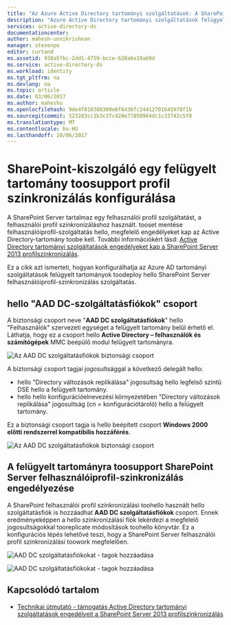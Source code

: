 ```yaml
---
title: "Az Azure Active Directory tartományi szolgáltatások: A SharePoint felhasználói profil szolgáltatás támogatásának engedélyezése |} Microsoft Docs"
description: "Azure Active Directory tartományi szolgáltatások felügyelt tartományok toosupport profilszinkronizálás SharePoint-kiszolgáló konfigurálása"
services: active-directory-ds
documentationcenter: 
author: mahesh-unnikrishnan
manager: stevenpo
editor: curtand
ms.assetid: 938a5fbc-2dd1-4759-bcce-628a6e19ab9d
ms.service: active-directory-ds
ms.workload: identity
ms.tgt_pltfrm: na
ms.devlang: na
ms.topic: article
ms.date: 03/06/2017
ms.author: maheshu
ms.openlocfilehash: 9de4f810380309e8f6436fc24412701645978f1b
ms.sourcegitcommit: 523283cc1b3c37c428e77850964dc1c33742c5f0
ms.translationtype: MT
ms.contentlocale: hu-HU
ms.lasthandoff: 10/06/2017
---
```

# <a name="configure-a-managed-domain-toosupport-profile-synchronization-for-sharepoint-server"></a>SharePoint-kiszolgáló egy felügyelt tartomány toosupport profil szinkronizálás konfigurálása
A SharePoint Server tartalmaz egy felhasználói profil szolgáltatást, a felhasználói profil szinkronizáláshoz használt. tooset mentése felhasználóiprofil-szolgáltatás hello, megfelelő engedélyeket kap az Active Directory-tartomány toobe kell. További információkért lásd: [Active Directory tartományi szolgáltatások engedélyeket kap a SharePoint Server 2013 profilszinkronizálás](https://technet.microsoft.com/library/hh296982.aspx).

Ez a cikk azt ismerteti, hogyan konfigurálhatja az Azure AD tartományi szolgáltatások felügyelt tartományok toodeploy hello SharePoint Server felhasználóiprofil-szinkronizálás szolgáltatás.

## <a name="hello-aad-dc-service-accounts-group"></a>hello "AAD DC-szolgáltatásfiókok" csoport
A biztonsági csoport neve "**AAD DC szolgáltatásfiókok**" hello "Felhasználók" szervezeti egységet a felügyelt tartomány belül érhető el. Láthatja, hogy ez a csoport hello **Active Directory – felhasználók és számítógépek** MMC beépülő modul felügyelt tartományra.

![Az AAD DC szolgáltatásfiókok biztonsági csoport](./media/active-directory-domain-services-admin-guide/aad-dc-service-accounts.png)

A biztonsági csoport tagjai jogosultsággal a következő delegált hello:
- hello "Directory változások replikálása" jogosultság hello legfelső szintű DSE hello a felügyelt tartomány.
- hello hello konfigurációelnevezési környezetében "Directory változások replikálása" jogosultság (cn = konfigurációtároló) hello a felügyelt tartomány.

Ez a biztonsági csoport tagja is hello beépített csoport **Windows 2000 előtti rendszerrel kompatibilis hozzáférés**.

![Az AAD DC szolgáltatásfiókok biztonsági csoport](./media/active-directory-domain-services-admin-guide/aad-dc-service-accounts-properties.png)


## <a name="enable-your-managed-domain-toosupport-sharepoint-server-user-profile-sync"></a>A felügyelt tartományra toosupport SharePoint Server felhasználóiprofil-szinkronizálás engedélyezése
A SharePoint felhasználói profil szinkronizálási toohello használt hello szolgáltatásfiók is hozzáadhat **AAD DC szolgáltatásfiókok** csoport. Ennek eredményeképpen a hello szinkronizálási fiók lekérdezi a megfelelő jogosultságokkal tooreplicate módosítások toohello könyvtár. Ez a konfigurációs lépés lehetővé teszi, hogy a SharePoint Server felhasználói profil szinkronizálási toowork megfelelően.

![AAD DC szolgáltatásfiókokat - tagok hozzáadása](./media/active-directory-domain-services-admin-guide/aad-dc-service-accounts-add-member.png)

![AAD DC szolgáltatásfiókokat - tagok hozzáadása](./media/active-directory-domain-services-admin-guide/aad-dc-service-accounts-add-member2.png)

## <a name="related-content"></a>Kapcsolódó tartalom
* [Technikai útmutató - támogatás Active Directory tartományi szolgáltatások engedélyeit a SharePoint Server 2013 profilszinkronizálás](https://technet.microsoft.com/library/hh296982.aspx)
